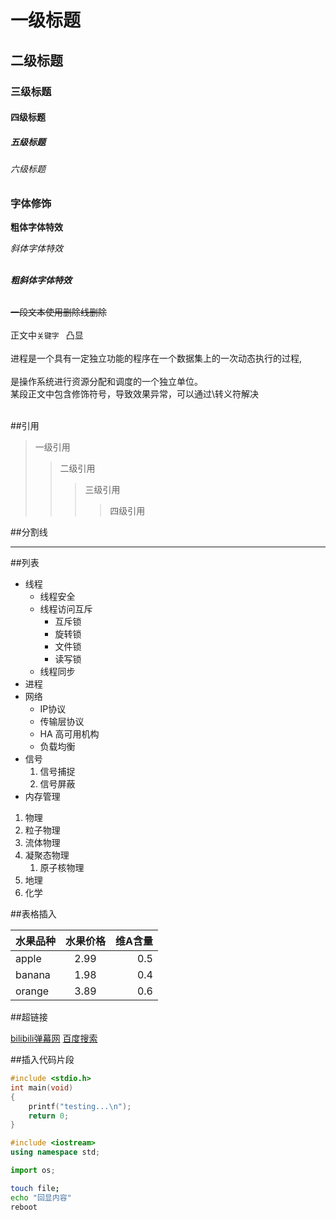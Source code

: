 # 一级标题
## 二级标题
### 三级标题
#### 四级标题
##### 五级标题
###### 六级标题

### 字体修饰

**粗体字体特效**

*斜体字体特效*<br><br>

***粗斜体字体特效***<br><br>

~~一段文本使用删除线删除~~<br><br>
正文中`关键字 ` 凸显<br><br>
进程是一个具有一定独立功能的程序在一个数据集上的一次动态执行的过程,<br><br>是操作系统进行资源分配和调度的一个独立单位。<br>
某段正文中包含修饰符号，导致效果异常，可以通过\转义符解决<br><br>

##引用

> 一级引用
>> 二级引用
>>> 三级引用
>>>> 四级引用

##分割线

*****

##列表

* 线程
  * 线程安全
  * 线程访问互斥
    * 互斥锁
    * 旋转锁
    * 文件锁
    * 读写锁
  * 线程同步
* 进程
* 网络
  * IP协议
  * 传输层协议
  * HA 高可用机构
  * 负载均衡
* 信号
  1. 信号捕捉
  2. 信号屏蔽
* 内存管理

1. 物理
  1. 粒子物理
  2. 流体物理
  3. 凝聚态物理
     1. 原子核物理
2. 地理
3. 化学

##表格插入

水果品种|水果价格|维A含量
---|:-:|---:
apple|2.99|0.5
banana|1.98|0.4
orange|3.89|0.6

##超链接

[bilibili弹幕网](https://www.bilibili.com "点击进入B站")
[百度搜索](https://www.baidu.com "点击进入")

##插入代码片段
```c
#include <stdio.h>
int main(void)
{
	printf("testing...\n");
	return 0;
}
```
```cpp
#include <iostream>
using namespace std;
```

```python
import os;
```

```bash
touch file;
echo "回显内容"
reboot
```

